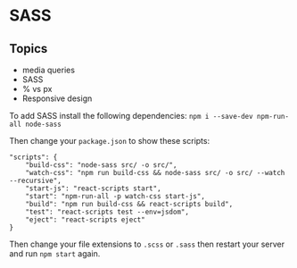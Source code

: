 # SASS

## Topics

* media queries
* SASS
* % vs px
* Responsive design


To add SASS install the following dependencies: `npm i --save-dev npm-run-all node-sass`

Then change your `package.json` to show these scripts:

``` 
"scripts": {
	"build-css": "node-sass src/ -o src/",
	"watch-css": "npm run build-css && node-sass src/ -o src/ --watch --recursive",
	"start-js": "react-scripts start",
	"start": "npm-run-all -p watch-css start-js",
	"build": "npm run build-css && react-scripts build",
	"test": "react-scripts test --env=jsdom",
	"eject": "react-scripts eject"
}
```

Then change your file extensions to `.scss` or `.sass` then restart your server and run `npm start` again.
